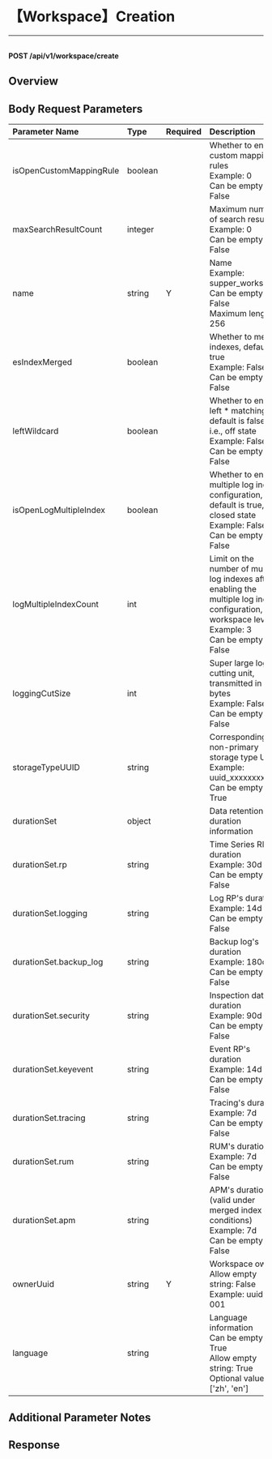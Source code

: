 # 【Workspace】Creation

---

<br />**POST /api/v1/workspace/create**

## Overview




## Body Request Parameters

| Parameter Name        | Type     | Required   | Description              |
|:------------------|:-------|:------|:--------------------|
| isOpenCustomMappingRule | boolean |  | Whether to enable custom mapping rules<br>Example: 0 <br>Can be empty: False <br> |
| maxSearchResultCount | integer |  | Maximum number of search results<br>Example: 0 <br>Can be empty: False <br> |
| name | string | Y | Name<br>Example: supper_workspace <br>Can be empty: False <br>Maximum length: 256 <br> |
| esIndexMerged | boolean |  | Whether to merge indexes, default is true<br>Example: False <br>Can be empty: False <br> |
| leftWildcard | boolean |  | Whether to enable left * matching, default is false, i.e., off state<br>Example: False <br>Can be empty: False <br> |
| isOpenLogMultipleIndex | boolean |  | Whether to enable multiple log index configuration, default is true, i.e., closed state<br>Example: False <br>Can be empty: False <br> |
| logMultipleIndexCount | int |  | Limit on the number of multiple log indexes after enabling the multiple log index configuration, workspace level<br>Example: 3 <br>Can be empty: False <br> |
| loggingCutSize | int |  | Super large log cutting unit, transmitted in bytes<br>Example: False <br>Can be empty: False <br> |
| storageTypeUUID | string |  | Corresponding non-primary storage type UUID<br>Example: uuid_xxxxxxxx <br>Can be empty: True <br> |
| durationSet | object |  | Data retention duration information<br> |
| durationSet.rp | string |  | Time Series RP's duration<br>Example: 30d <br>Can be empty: False <br> |
| durationSet.logging | string |  | Log RP's duration<br>Example: 14d <br>Can be empty: False <br> |
| durationSet.backup_log | string |  | Backup log's duration<br>Example: 180d <br>Can be empty: False <br> |
| durationSet.security | string |  | Inspection data's duration<br>Example: 90d <br>Can be empty: False <br> |
| durationSet.keyevent | string |  | Event RP's duration<br>Example: 14d <br>Can be empty: False <br> |
| durationSet.tracing | string |  | Tracing's duration<br>Example: 7d <br>Can be empty: False <br> |
| durationSet.rum | string |  | RUM's duration<br>Example: 7d <br>Can be empty: False <br> |
| durationSet.apm | string |  | APM's duration (valid under merged index conditions)<br>Example: 7d <br>Can be empty: False <br> |
| ownerUuid | string | Y | Workspace owner<br>Allow empty string: False <br>Example: uuid-001 <br> |
| language | string |  | Language information<br>Can be empty: True <br>Allow empty string: True <br>Optional values: ['zh', 'en'] <br> |

## Additional Parameter Notes







## Response
```shell
 
```